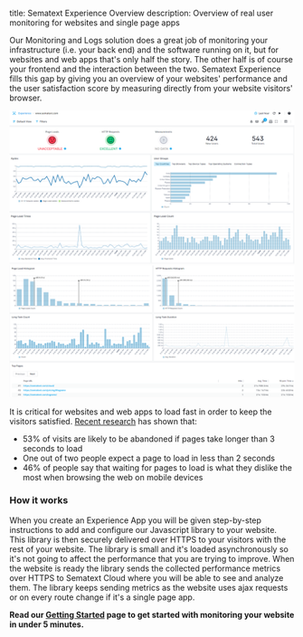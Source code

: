 title: Sematext Experience Overview
description: Overview of real user monitoring for websites and single page apps

Our Monitoring and Logs solution does a great job of monitoring your infrastructure (i.e. your back end) and the software running on it, but for websites and web apps that's only half the story. The other half is of course your frontend and the interaction between the two. Sematext Experience fills this gap by giving you an overview of your websites' performance and the user satisfaction score by measuring directly from your website visitors' browser.

![Experience Overview 1](../images/experience/screen0-1.png)
![Experience Overview 2](../images/experience/screen0-2.png)

It is critical for websites and web apps to load fast in order to keep the visitors satisfied. <a href="https://www.thinkwithgoogle.com/intl/en-154/insights-inspiration/research-data/need-mobile-speed-how-mobile-latency-impacts-publisher-revenue/" target="_blank" rel="noopener">Recent research</a> has shown that:

 * 53% of visits are likely to be abandoned if pages take longer than 3 seconds to load
 * One out of two people expect a page to load in less than 2 seconds
 * 46% of people say that waiting for pages to load is what they dislike the most when browsing the web on mobile devices

### How it works

When you create an Experience App you will be given step-by-step instructions to add and configure our Javascript library to your website. This library is then securely delivered over HTTPS to your visitors with the rest of your website. The library is small and it's loaded asynchronously so it's not going to affect the performance that you are trying to improve. When the website is ready the library sends the collected performance metrics over HTTPS to Sematext Cloud where you will be able to see and analyze them. The library keeps sending metrics as the website uses ajax requests or on every route change if it's a single page app.

**Read our [Getting Started](./getting-started) page to get started with monitoring your website in under 5 minutes.**
